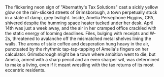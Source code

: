 The flickering neon sign of "Abernathy's Tax Solutions" cast a sickly yellow glow on the rain-slicked streets of Grimsborough, a town perpetually stuck in a state of damp, grey twilight. Inside, Amelia Persephone Higgins, CPA, shivered despite the humming space heater tucked under her desk. April 14th was just a week away, and the air in her cramped office crackled with the static energy of looming deadlines.  Files, bulging with receipts and W-2s, threatened to avalanche off the mismatched metal shelves lining the walls.  The aroma of stale coffee and desperation hung heavy in the air, punctuated by the rhythmic tap-tap-tapping of Amelia's fingers on her calculator. Grimsborough might be a town where ambition went to die, but Amelia, armed with a sharp pencil and an even sharper wit, was determined to make a living, even if it meant wrestling with the tax returns of its most eccentric residents.

